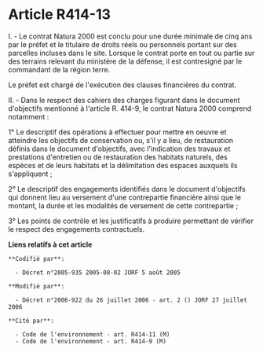 # Article R414-13

I. - Le contrat Natura 2000 est conclu pour une durée minimale de cinq ans par le préfet et le titulaire de droits réels ou
personnels portant sur des parcelles incluses dans le site. Lorsque le contrat porte en tout ou partie sur des terrains
relevant du ministère de la défense, il est contresigné par le commandant de la région terre.

Le préfet est chargé de l'exécution des clauses financières du contrat.

II. - Dans le respect des cahiers des charges figurant dans le document d'objectifs mentionné à l'article R. 414-9, le
contrat Natura 2000 comprend notamment :

1° Le descriptif des opérations à effectuer pour mettre en oeuvre et atteindre les objectifs de conservation ou, s'il y a
lieu, de restauration définis dans le document d'objectifs, avec l'indication des travaux et prestations d'entretien ou de
restauration des habitats naturels, des espèces et de leurs habitats et la délimitation des espaces auxquels ils
s'appliquent ;

2° Le descriptif des engagements identifiés dans le document d'objectifs qui donnent lieu au versement d'une contrepartie
financière ainsi que le montant, la durée et les modalités de versement de cette contrepartie ;

3° Les points de contrôle et les justificatifs à produire permettant de vérifier le respect des engagements contractuels.

**Liens relatifs à cet article**

	**Codifié par**:

	  - Décret n°2005-935 2005-08-02 JORF 5 août 2005

	**Modifié par**:

	  - Décret n°2006-922 du 26 juillet 2006 - art. 2 () JORF 27 juillet 2006

	**Cité par**:

	  - Code de l'environnement - art. R414-11 (M)
	  - Code de l'environnement - art. R414-9 (M)
